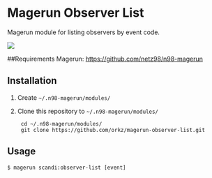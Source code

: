 # Magerun Observer List

Magerun module for listing observers by event code.

![](http://i.imgur.com/X5NH8MD.png)

##Requirements
Magerun: https://github.com/netz98/n98-magerun

## Installation
1. Create `~/.n98-magerun/modules/`
2. Clone this repository to `~/.n98-magerun/modules/`

        cd ~/.n98-magerun/modules/
        git clone https://github.com/orkz/magerun-observer-list.git

## Usage

    $ magerun scandi:observer-list [event]




